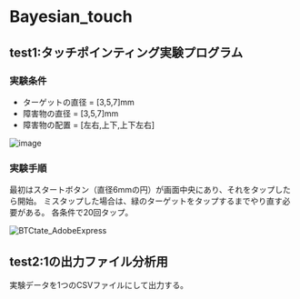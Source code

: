# Bayesian_touch

## test1:タッチポインティング実験プログラム
### 実験条件
- ターゲットの直径 = [3,5,7]mm
- 障害物の直径 = [3,5,7]mm
- 障害物の配置 = [左右,上下,上下左右]

![image](https://user-images.githubusercontent.com/48468687/223697668-a7a7afee-7ca4-4bc5-b65c-9fcb15e99af7.png)

### 実験手順
最初はスタートボタン（直径6mmの円）が画面中央にあり、それをタップしたら開始。
ミスタップした場合は、緑のターゲットをタップするまでやり直す必要がある。
各条件で20回タップ。

![BTCtate_AdobeExpress](https://user-images.githubusercontent.com/48468687/223697709-b525351b-dbee-4dd3-af22-8bd0f132c672.gif)


## test2:1の出力ファイル分析用
実験データを1つのCSVファイルにして出力する。

